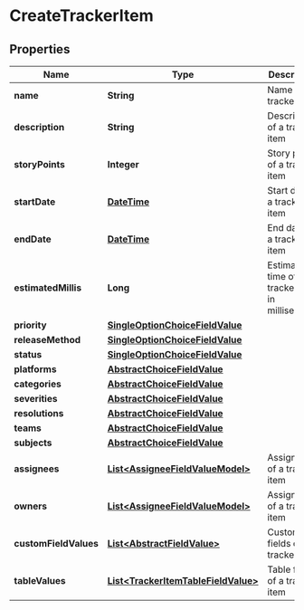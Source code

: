 
# CreateTrackerItem

## Properties
Name | Type | Description | Notes
------------ | ------------- | ------------- | -------------
**name** | **String** | Name of a tracker item |  [optional]
**description** | **String** | Description of a tracker item |  [optional]
**storyPoints** | **Integer** | Story points of a tracker item |  [optional]
**startDate** | [**DateTime**](DateTime.md) | Start date of a tracker item |  [optional]
**endDate** | [**DateTime**](DateTime.md) | End date of a tracker item |  [optional]
**estimatedMillis** | **Long** | Estimate time of a tracker item in milliseconds |  [optional]
**priority** | [**SingleOptionChoiceFieldValue**](SingleOptionChoiceFieldValue.md) |  |  [optional]
**releaseMethod** | [**SingleOptionChoiceFieldValue**](SingleOptionChoiceFieldValue.md) |  |  [optional]
**status** | [**SingleOptionChoiceFieldValue**](SingleOptionChoiceFieldValue.md) |  |  [optional]
**platforms** | [**AbstractChoiceFieldValue**](AbstractChoiceFieldValue.md) |  |  [optional]
**categories** | [**AbstractChoiceFieldValue**](AbstractChoiceFieldValue.md) |  |  [optional]
**severities** | [**AbstractChoiceFieldValue**](AbstractChoiceFieldValue.md) |  |  [optional]
**resolutions** | [**AbstractChoiceFieldValue**](AbstractChoiceFieldValue.md) |  |  [optional]
**teams** | [**AbstractChoiceFieldValue**](AbstractChoiceFieldValue.md) |  |  [optional]
**subjects** | [**AbstractChoiceFieldValue**](AbstractChoiceFieldValue.md) |  |  [optional]
**assignees** | [**List&lt;AssigneeFieldValueModel&gt;**](AssigneeFieldValueModel.md) | Assignees of a tracker item |  [optional]
**owners** | [**List&lt;AssigneeFieldValueModel&gt;**](AssigneeFieldValueModel.md) | Assignees of a tracker item |  [optional]
**customFieldValues** | [**List&lt;AbstractFieldValue&gt;**](AbstractFieldValue.md) | Custom fields of a tracker item |  [optional]
**tableValues** | [**List&lt;TrackerItemTableFieldValue&gt;**](TrackerItemTableFieldValue.md) | Table field of a tracker item |  [optional]



